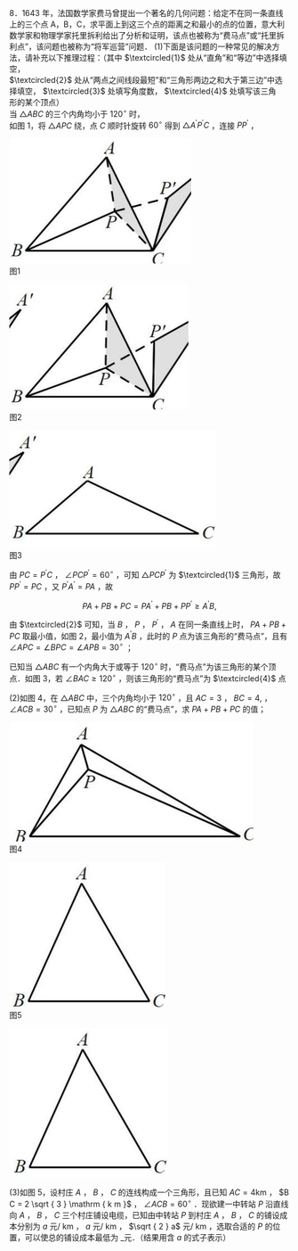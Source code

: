 8．1643 年，法国数学家费马曾提出一个著名的几何问题：给定不在同一条直线上的三个点 A，B，C，求平面上到这三个点的距离之和最小的点的位置，意大利数学家和物理学家托里拆利给出了分析和证明，该点也被称为“费马点”或“托里拆利点”，该问题也被称为“将军巡营”问题．
(1)下面是该问题的一种常见的解决方法，请补充以下推理过程：（其中 $\textcircled{1}$ 处从“直角”和“等边”中选择填空，  
$\textcircled{2}$ 处从“两点之间线段最短”和“三角形两边之和大于第三边”中选择填空， $\textcircled{3}$ 处填写角度数， $\textcircled{4}$ 处填写该三角  
形的某个顶点）  
当 ${ \triangle A B C }$ 的三个内角均小于 $1 2 0 ^ { \circ }$ 时，  
如图 1，将 $\triangle A P C$ 绕，点 $C$ 顺时针旋转 $6 0 ^ { \circ }$ 得到 $\triangle A ^ { \prime } P ^ { \prime } C$ ，连接 $P P ^ { \prime }$ ，

![](<../../qs_image_DB/专题2-2_费马点与加权费马点详细总结（解析版）/0a9f2224340283f5f9e1e22dc99ded500a5048a22313bfa6d857f373481998ee.jpg>)  
图1

![](<../../qs_image_DB/专题2-2_费马点与加权费马点详细总结（解析版）/f720f725d875fcdf1a885ea0fc810cd8b363ee8b6b16a2c5f7fb4050893713a7.jpg>)  
图2

![](<../../qs_image_DB/专题2-2_费马点与加权费马点详细总结（解析版）/f1a12f50bec1b21742b6b24100d26fafab5fe4edb2025c65fba417b2936b94b2.jpg>)  
图3

由 $P C = P ^ { \prime } C$ ， $\angle P C P ^ { \prime } = 6 0 ^ { \circ }$ ，可知 $\triangle P C P ^ { \prime }$ 为 $\textcircled{1}$ 三角形，故 $P P ^ { \prime } = P C$ ，又 $P ^ { \prime } A ^ { \prime } = P A$ ，故

$$
P A + P B + P C = P A ^ { \prime } + P B + P P ^ { \prime } \geq A ^ { \prime } B ,
$$

由 $\textcircled{2}$ 可知，当 $B$ ， $P$ ， $P ^ { \prime }$ ， $A$ 在同一条直线上时， $P A + P B + P C$ 取最小值，如图 2，最小值为 $A ^ { \prime } B$ ，此时的 $P$ 点为该三角形的“费马点”，且有 $\angle A P C = \angle B P C = \angle A P B = 3 0 ^ { \circ }$ ；

已知当 ${ \triangle A B C }$ 有一个内角大于或等于 $1 2 0 ^ { \circ }$ 时，“费马点”为该三角形的某个顶点．如图 3，若 $\angle B A C \ge 1 2 0 ^ { \circ }$ ，则该三角形的“费马点”为 $\textcircled{4}$ 点

(2)如图 4，在 ${ \triangle A B C }$ 中，三个内角均小于 $1 2 0 ^ { \circ }$ ，且 $A C = 3$ ， $B C = 4 ,$ ， $\angle A C B = 3 0 ^ { \circ }$ ，已知点 $P$ 为 ${ \triangle A B C }$ 的“费马点”，求 $P A + P B + P C$ 的值；

![](<../../qs_image_DB/专题2-2_费马点与加权费马点详细总结（解析版）/f5a15816ec57bff58680164e5d1310942ecba868f1a8da1ed199f74886f7a4a4.jpg>)  
图4

![](<../../qs_image_DB/专题2-2_费马点与加权费马点详细总结（解析版）/d4c18daaf646737acb1640fb176c28293d5ec1f211bd08e8f5252165def23bab.jpg>)  
图5

![](<../../qs_image_DB/专题2-2_费马点与加权费马点详细总结（解析版）/01aaba107e0cfffae4b8b8e402a6189f1ff1a51ff17fcc06454888dd30bbb028.jpg>)

(3)如图 5，设村庄 $A$ ， $B$ ， $C$ 的连线构成一个三角形，且已知 $A C = 4 \mathrm { k m }$ ， $B C = 2 \sqrt { 3 } \mathrm { k m }$ ， $\angle A C B = 6 0 ^ { \circ }$ ．现欲建一中转站 $P$ 沿直线向 $A$ ， $B$ ， $C$ 三个村庄铺设电缆，已知由中转站 $P$ 到村庄 $A$ ， $B$ ， $C$ 的铺设成本分别为 $a$ 元/ $\mathrm { k m }$ ， $a$ 元/ $\mathrm { k m }$ ， $\sqrt { 2 } a$ 元/ $\mathrm { k m }$ ，选取合适的 $P$ 的位置，可以使总的铺设成本最低为 _元．（结果用含 $a$ 的式子表示）
